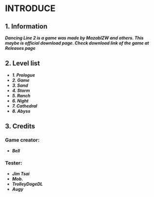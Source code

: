 # INTRODUCE
## 1. Information
***Dancing Line 2 is a game was made by MazabIZW and others. This maybe is official download page. Check download link of the game at Releases page***

## 2. Level list
- ***1. Prologue***
- ***2. Game***
- ***3. Sand***
- ***4. Storm***
- ***5. Ranch***
- ***6. Night***
- ***7. Cathedral***
- ***8. Abyss***

## 3. Credits
### Game creator: 
- ***Bell***
### Tester:
- ***Jim Tsai***
- ***Mob.***
- ***TrolleyDogeDL***
- ***Augy***
